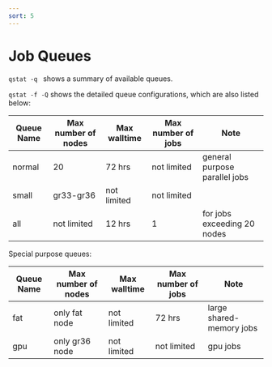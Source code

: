 ```yaml
---
sort: 5
---
```


# Job Queues

`qstat -q ` shows a summary of available queues.

`qstat -f -Q` shows the detailed queue configurations, which are also listed below:

| Queue Name | Max number of nodes | Max walltime | Max number of jobs| Note|
|----|----|----|----|----|
| normal | 20 | 72 hrs | not limited | general purpose parallel jobs|
|small| gr33-gr36 | not limited | not limited | |
| all | not limited | 12 hrs | 1 | for jobs exceeding 20 nodes|


Special purpose queues:

| Queue Name | Max number of nodes | Max walltime | Max number of jobs| Note|
|----|----|----|----|----|
| fat | only fat node | not limited | 72 hrs | large shared-memory jobs|
|gpu| only gr36 node | not limited | not limited | gpu jobs|


